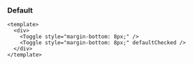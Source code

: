 ### Default

<!--start-code-->

```vue
<template>
  <div>
    <Toggle style="margin-bottom: 8px;" />
    <Toggle style="margin-bottom: 8px;" defaultChecked />
  </div>
</template>
```

<!--end-code-->

